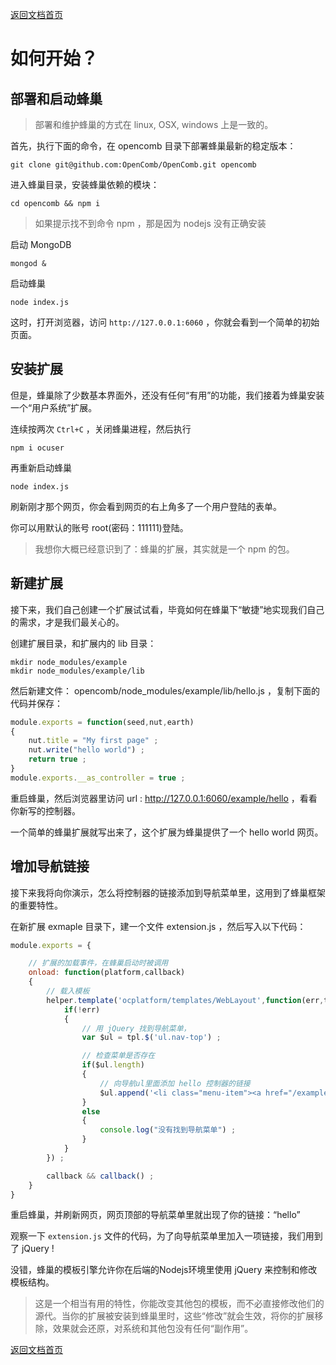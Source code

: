 [返回文档首页](../../README.md)

# 如何开始？

## 部署和启动蜂巢

> 部署和维护蜂巢的方式在 linux, OSX, windows 上是一致的。

首先，执行下面的命令，在 opencomb 目录下部署蜂巢最新的稳定版本：

```
git clone git@github.com:OpenComb/OpenComb.git opencomb
```

进入蜂巢目录，安装蜂巢依赖的模块：

```
cd opencomb && npm i
```

> 如果提示找不到命令 npm ，那是因为 nodejs 没有正确安装


启动 MongoDB
```
mongod &
```

启动蜂巢
```
node index.js
```

这时，打开浏览器，访问 `http://127.0.0.1:6060` ，你就会看到一个简单的初始页面。




## 安装扩展

但是，蜂巢除了少数基本界面外，还没有任何“有用”的功能，我们接着为蜂巢安装一个“用户系统”扩展。

连续按两次 `Ctrl+C` ，关闭蜂巢进程，然后执行

```
npm i ocuser
```

再重新启动蜂巢

```
node index.js
```

刷新刚才那个网页，你会看到网页的右上角多了一个用户登陆的表单。

你可以用默认的账号 root(密码：111111)登陆。

> 我想你大概已经意识到了：蜂巢的扩展，其实就是一个 npm 的包。


## 新建扩展

接下来，我们自己创建一个扩展试试看，毕竟如何在蜂巢下“敏捷”地实现我们自己的需求，才是我们最关心的。

创建扩展目录，和扩展内的 lib 目录：

```
mkdir node_modules/example
mkdir node_modules/example/lib
```

然后新建文件： opencomb/node_modules/example/lib/hello.js ，复制下面的代码并保存：

```javascript
module.exports = function(seed,nut,earth)
{
	nut.title = "My first page" ;
	nut.write("hello world") ;
	return true ;
}
module.exports.__as_controller = true ;
```

重启蜂巢，然后浏览器里访问 url : http://127.0.0.1:6060/example/hello ，看看你新写的控制器。

一个简单的蜂巢扩展就写出来了，这个扩展为蜂巢提供了一个 hello world 网页。


## 增加导航链接

接下来我将向你演示，怎么将控制器的链接添加到导航菜单里，这用到了蜂巢框架的重要特性。

在新扩展 exmaple 目录下，建一个文件 extension.js ，然后写入以下代码：

```javascript
module.exports = {

	// 扩展的加载事件，在蜂巢启动时被调用
	onload: function(platform,callback)
	{
		// 载入模板
		helper.template('ocplatform/templates/WebLayout',function(err,tpl){
			if(!err)
			{
				// 用 jQuery 找到导航菜单，
				var $ul = tpl.$('ul.nav-top') ;

				// 检查菜单是否存在
				if($ul.length)
				{
					// 向导航ul里面添加 hello 控制器的链接
					$ul.append('<li class="menu-item"><a href="/example/hello">hello</a></li>') ;
				}
				else
				{
					console.log("没有找到导航菜单") ;
				}
			}
		}) ;

		callback && callback() ;
	}
}
```

重启蜂巢，并刷新网页，网页顶部的导航菜单里就出现了你的链接：“hello”

观察一下 `extension.js` 文件的代码，为了向导航菜单里加入一项链接，我们用到了 jQuery !

没错，蜂巢的模板引擎允许你在后端的Nodejs环境里使用 jQuery 来控制和修改模板结构。

> 这是一个相当有用的特性，你能改变其他包的模板，而不必直接修改他们的源代。当你的扩展被安装到蜂巢里时，这些“修改”就会生效，将你的扩展移除，效果就会还原，对系统和其他包没有任何“副作用”。

[返回文档首页](./README.md)
